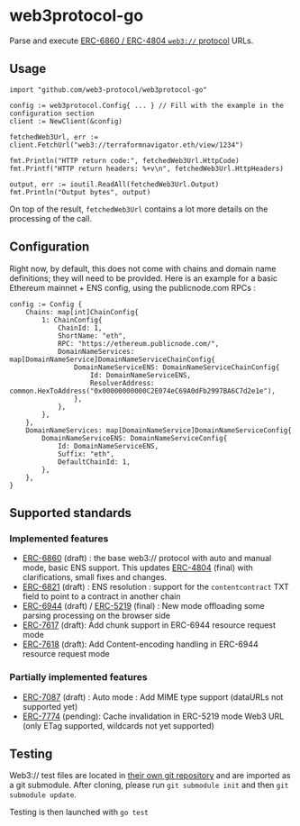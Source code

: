 # web3protocol-go

Parse and execute [ERC-6860 / ERC-4804 ``web3://`` protocol](https://eips.ethereum.org/EIPS/eip-6860) URLs.

## Usage

```
import "github.com/web3-protocol/web3protocol-go"

config := web3protocol.Config{ ... } // Fill with the example in the configuration section
client := NewClient(&config)

fetchedWeb3Url, err := client.FetchUrl("web3://terraformnavigator.eth/view/1234")

fmt.Println("HTTP return code:", fetchedWeb3Url.HttpCode)
fmt.Printf("HTTP return headers: %+v\n", fetchedWeb3Url.HttpHeaders)

output, err := ioutil.ReadAll(fetchedWeb3Url.Output)
fmt.Println("Output bytes", output)
```

On top of the result, ``fetchedWeb3Url`` contains a lot more details on the processing of the call.

## Configuration

Right now, by default, this does not come with chains and domain name definitions; they will need to be provided. Here is an example for a basic Ethereum mainnet + ENS config, using the publicnode.com RPCs : 

```
config := Config {
    Chains: map[int]ChainConfig{
        1: ChainConfig{
            ChainId: 1,
            ShortName: "eth",
            RPC: "https://ethereum.publicnode.com/",
            DomainNameServices: map[DomainNameService]DomainNameServiceChainConfig{
                DomainNameServiceENS: DomainNameServiceChainConfig{
                    Id: DomainNameServiceENS,
                    ResolverAddress: common.HexToAddress("0x00000000000C2E074eC69A0dFb2997BA6C7d2e1e"),
                },
            },
        },
    },
    DomainNameServices: map[DomainNameService]DomainNameServiceConfig{
        DomainNameServiceENS: DomainNameServiceConfig{
            Id: DomainNameServiceENS,
            Suffix: "eth",
            DefaultChainId: 1,
        },
    },
}
```

## Supported standards

### Implemented features

- [ERC-6860](https://eips.ethereum.org/EIPS/eip-6860) (draft) : the base web3:// protocol with auto and manual mode, basic ENS support. This updates [ERC-4804](https://eips.ethereum.org/EIPS/eip-4804) (final) with clarifications, small fixes and changes.
- [ERC-6821](https://eips.ethereum.org/EIPS/eip-6821) (draft) : ENS resolution : support for the ``contentcontract`` TXT field to point to a contract in another chain
- [ERC-6944](https://eips.ethereum.org/EIPS/eip-6944) (draft) / [ERC-5219](https://eips.ethereum.org/EIPS/eip-5219) (final) : New mode offloading some parsing processing on the browser side
- [ERC-7617](https://eips.ethereum.org/EIPS/eip-7617) (draft): Add chunk support in ERC-6944 resource request mode
- [ERC-7618](https://eips.ethereum.org/EIPS/eip-7618) (draft): Add Content-encoding handling in ERC-6944 resource request mode

### Partially implemented features

- [ERC-7087](https://eips.ethereum.org/EIPS/eip-7087) (draft) :  Auto mode : Add MIME type support (dataURLs not supported yet)
- [ERC-7774](https://github.com/ethereum/ERCs/pull/652) (pending): Cache invalidation in ERC-5219 mode Web3 URL (only ETag supported, wildcards not yet supported)

## Testing

Web3:// test files are located in [their own git repository](https://github.com/web3-protocol/web3protocol-tests) and are imported as a git submodule. After cloning, please run ``git submodule init`` and then ``git submodule update``.

Testing is then launched with ``go test``

